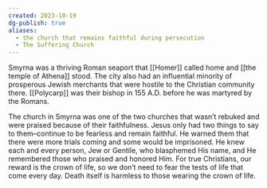 ```yaml
---
created: 2023-10-19
dg-publish: true
aliases:
  - the church that remains faithful during persecution
  - The Suffering Church
---
```

Smyrna was a thriving Roman seaport that [[Homer]] called home and [[the temple of Athena]] stood. The city also had an influential minority of prosperous Jewish merchants that were hostile to the Christian community there. [[Polycarp]] was their bishop in 155 A.D. before he was martyred by the Romans.

The church in Smyrna was one of the two churches that wasn’t rebuked and were praised because of their faithfulness. Jesus only had two things to say to them–continue to be fearless and remain faithful. He warned them that there were more trials coming and some would be imprisoned. He knew each and every person, Jew or Gentile, who blasphemed His name, and He remembered those who praised and honored Him. For true Christians, our reward is the crown of life, so we don’t need to fear the tests of life that come every day. Death itself is harmless to those wearing the crown of life.
